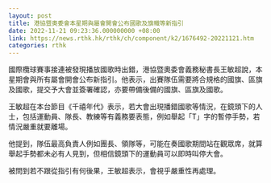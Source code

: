 ```yaml
---
layout: post
title: 港協暨奧委會本星期與屬會開會公布國歌及旗幟等新指引
date: 2022-11-21 09:23:36.000000000 +08:00
link: https://news.rthk.hk/rthk/ch/component/k2/1676492-20221121.htm
categories: rthk
---
```


國際欖球賽事接連被發現播放國歌時出錯，港協暨奧委會義務秘書長王敏超說，本星期會與所有屬會開會公布新指引。他表示，出賽隊伍需要將合規格的國旗、區旗及國歌，提交予大會並簽署確認，亦要帶備後備的國旗、區旗及國歌。

王敏超在本台節目《千禧年代》表示，若大會出現播錯國歌等情況，在鏡頭下的人士，包括運動員、隊長、教練等有義務要表態，例如舉起「T」字的暫停手勢，若情況嚴重就要離場。

他提到，隊伍最高負責人例如團長、領隊等，可能在奏國歌期間站在觀眾席，就算舉起手勢都未必有人見到，但相信鏡頭下的運動員可以即時叫停大會。

被問到若不跟從指引有何後果，王敏超表示，會視乎嚴重性再處理。

